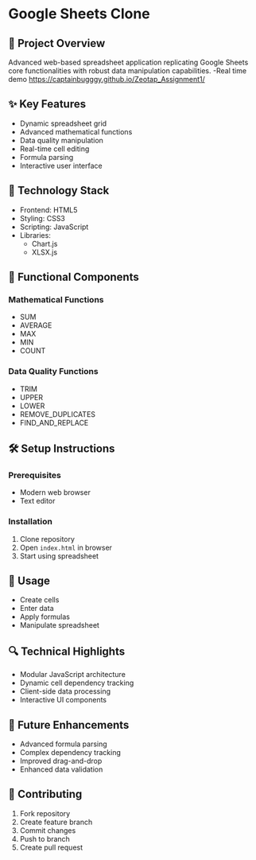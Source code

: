 # Google Sheets Clone

## 🚀 Project Overview
Advanced web-based spreadsheet application replicating Google Sheets core functionalities with robust data manipulation capabilities.
-Real time demo https://captainbugggy.github.io/Zeotap_Assignment1/

## ✨ Key Features
- Dynamic spreadsheet grid
- Advanced mathematical functions
- Data quality manipulation
- Real-time cell editing
- Formula parsing
- Interactive user interface

## 🔧 Technology Stack
- Frontend: HTML5
- Styling: CSS3
- Scripting: JavaScript
- Libraries:
  - Chart.js
  - XLSX.js

## 🌟 Functional Components

### Mathematical Functions
- SUM
- AVERAGE
- MAX
- MIN
- COUNT

### Data Quality Functions
- TRIM
- UPPER
- LOWER
- REMOVE_DUPLICATES
- FIND_AND_REPLACE

## 🛠️ Setup Instructions

### Prerequisites
- Modern web browser
- Text editor

### Installation
1. Clone repository
2. Open `index.html` in browser
3. Start using spreadsheet

## 🚦 Usage
- Create cells
- Enter data
- Apply formulas
- Manipulate spreadsheet

## 🔍 Technical Highlights
- Modular JavaScript architecture
- Dynamic cell dependency tracking
- Client-side data processing
- Interactive UI components

## 🚀 Future Enhancements
- Advanced formula parsing
- Complex dependency tracking
- Improved drag-and-drop
- Enhanced data validation

## 🤝 Contributing
1. Fork repository
2. Create feature branch
3. Commit changes
4. Push to branch
5. Create pull request
